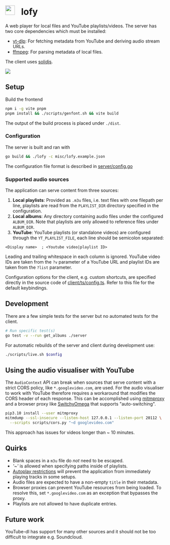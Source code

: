 # <img width=30px height=30px src="https://i.imgur.com/4OCZymB.png">&nbsp;&nbsp; lofy
A web player for local files and YouTube playlists/videos.
The server has two core dependencies which must be installed:
* [yt-dlp](https://github.com/yt-dlp/yt-dlp): For fetching metadata from
  YouTube and deriving audio stream URLs.
* [ffmpeg](https://ffmpeg.org/): For parsing metadata of local files.

The client uses [solidjs](https://www.solidjs.com/).

![](/misc/visuals.gif)

## Setup
Build the frontend
```bash
npm i -g vite pnpm
pnpm install && ./scripts/genfont.sh && vite build
```
The output of the build process is placed under `./dist`.

### Configuration
The server is built and ran with
```bash
go build && ./lofy -c misc/lofy.example.json
```
The configuration file format is described in [server/config.go](/server/config.go)

### Supported audio sources
The application can serve content from three sources:

1. __Local playlists__: Provided as `.m3u` files, i.e. text files with one
   filepath per line, playlists are read from the `PLAYLIST_DIR` directory
   specified in the configuration.
2. __Local albums__: Any directory containing audio files under the configured
   `ALBUM_DIR`. Note that playlists are only allowed to reference files under
   `ALBUM_DIR`.
3. __YouTube__: YouTube playlists (or standalone videos) are configured through
   the `YT_PLAYLIST_FILE`, each line should be semicolon separated:
```
<Display name>  ; <Youtube video|playlist ID>
```

Leading and trailing whitespace in each column is ignored. YouTube video IDs
are taken from the `?v` parameter of a YouTube URL and playlist IDs are taken
from the `?list` parameter.

Configuration options for the client, e.g. custom shortcuts, are specified
directly in the source code of [client/ts/config.ts](/client/ts/config.ts).
Refer to this file for the default keybindings.

## Development
There are a few simple tests for the server but no automated tests for the
client.
```bash
# Run specific test(s)
go test -v --run get_albums ./server
```
For automatic rebuilds of the server and client during development use:
```bash
./scripts/live.sh $config
```

## Using the audio visualiser with YouTube
The `AudioContext` API can break when sources that serve content with a strict
CORS policy, like `*.googlevideo.com`, are used. For the audio visualiser to
work with YouTube therefore requires a workaround that modifies the CORS header
of each response. This can be accomplished using
[mitmproxy](https://github.com/mitmproxy/mitmproxy) and a browser proxy like
[SwitchyOmega](https://github.com/FelisCatus/SwitchyOmega) that supports
"auto-switching".

```bash
pip3.10 install --user mitmproxy
mitmdump --ssl-insecure --listen-host 127.0.0.1 --listen-port 20112 \
  --scripts scripts/cors.py "~d googlevideo.com"
```

This approach has issues for videos longer than ~ 10 minutes.

## Quirks
* Blank spaces in a `m3u` file do _not_ need to be escaped.
* _'~'_ is allowed when specifying paths inside of playlists.
* [Autoplay restrictions](https://developer.mozilla.org/en-US/docs/Web/Media/Autoplay_guide#autoplay_availability)
  will prevent the application from immediately playing tracks in some setups.
* Audio files are expected to have a non-empty `title` in their metadata.
* Browser proxies can prevent YouTube resources from being loaded. To resolve
  this, set `*.googlevideo.com` as an exception that bypasses the proxy.
* Playlists are not allowed to have duplicate entries.

## Future work
YouTube-dl has support for many other sources and it should not be too
difficult to integrate e.g. Soundcloud.

